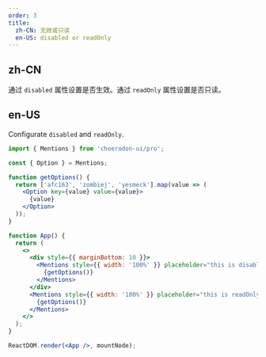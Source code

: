 ```yaml
---
order: 3
title:
  zh-CN: 无效或只读
  en-US: disabled or readOnly
---
```


## zh-CN

通过 `disabled` 属性设置是否生效。通过 `readOnly` 属性设置是否只读。

## en-US

Configurate `disabled` and `readOnly`.

```jsx
import { Mentions } from 'choerodon-ui/pro';

const { Option } = Mentions;

function getOptions() {
  return ['afc163', 'zombiej', 'yesmeck'].map(value => (
    <Option key={value} value={value}>
      {value}
    </Option>
  ));
}

function App() {
  return (
    <>
      <div style={{ marginBottom: 10 }}>
        <Mentions style={{ width: '100%' }} placeholder="this is disabled Mentions" disabled>
          {getOptions()}
        </Mentions>
      </div>
      <Mentions style={{ width: '100%' }} placeholder="this is readOnly Mentions" readOnly>
        {getOptions()}
      </Mentions>
    </>
  );
}

ReactDOM.render(<App />, mountNode);
```
